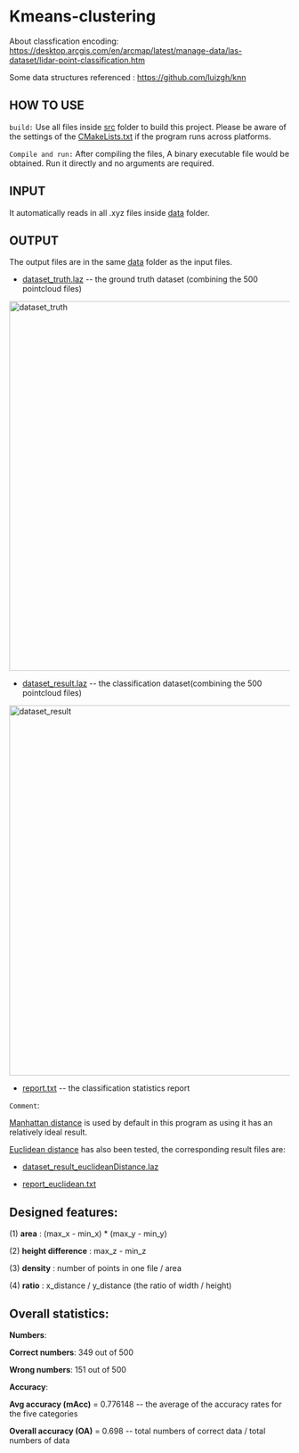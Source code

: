 # Kmeans-clustering

About classfication encoding: https://desktop.arcgis.com/en/arcmap/latest/manage-data/las-dataset/lidar-point-classification.htm

Some data structures referenced : https://github.com/luizgh/knn

## HOW TO USE

`build:` 
Use all files inside [src](https://github.com/SEUZFY/Kmeans_clustering/tree/master/Kmeans/src) folder to build this project. 
Please be aware of the settings of the [CMakeLists.txt](https://github.com/SEUZFY/Kmeans_clustering/blob/master/Kmeans/CMakeLists.txt)
if the program runs across platforms.

`Compile and run:`
After compiling the files, A binary executable file would be obtained. Run it directly and no arguments are required.

## INPUT
It automatically reads in all .xyz files inside [data](https://github.com/SEUZFY/Kmeans_clustering/tree/master/Kmeans/data) folder.

## OUTPUT

The output files are in the same [data](https://github.com/SEUZFY/Kmeans_clustering/tree/master/Kmeans/data) folder as the input files.

* [dataset_truth.laz](https://github.com/SEUZFY/Kmeans_clustering/blob/master/Kmeans/data/dataset_truth.laz) -- the ground truth dataset (combining the 500 pointcloud files)

<img width="663" alt="dataset_truth" src="https://user-images.githubusercontent.com/72781910/156752307-a595f68e-2b45-4458-b355-b3e8f5e95239.PNG">

* [dataset_result.laz](https://github.com/SEUZFY/Kmeans_clustering/blob/master/Kmeans/data/dataset_result.laz) -- the classification dataset(combining the 500 pointcloud files) 

<img width="664" alt="dataset_result" src="https://user-images.githubusercontent.com/72781910/156752428-751f3c5a-2f77-4b34-a023-d980eff1fa48.PNG">

* [report.txt](https://github.com/SEUZFY/Kmeans_clustering/blob/master/Kmeans/data/report.txt) -- the classification statistics report

`Comment`: 

[Manhattan distance](https://iq.opengenus.org/manhattan-distance/) is used by default in this program as using it has an relatively ideal result.

[Euclidean distance](https://en.wikipedia.org/wiki/Euclidean_distance) has also been tested, the corresponding result files are:

* [dataset_result_euclideanDistance.laz](https://github.com/SEUZFY/Kmeans_clustering/blob/master/Kmeans/data/dataset_result_euclideanDistance.laz)

* [report_euclidean.txt](https://github.com/SEUZFY/Kmeans_clustering/blob/master/Kmeans/data/report_euclidean.txt)

## Designed features:

(1) **area** : (max_x - min_x) * (max_y - min_y)

(2) **height difference** : max_z - min_z

(3) **density** : number of points in one file / area

(4)	**ratio** : x_distance / y_distance (the ratio of width / height)

## Overall statistics:

**Numbers**: 

**Correct numbers**: 349 out of 500

**Wrong numbers**: 151 out of 500

**Accuracy**: 

**Avg accuracy (mAcc)** = 0.776148 -- the average of the accuracy rates for the five categories

**Overall accuracy (OA)** = 0.698 -- total numbers of correct data / total numbers of data
